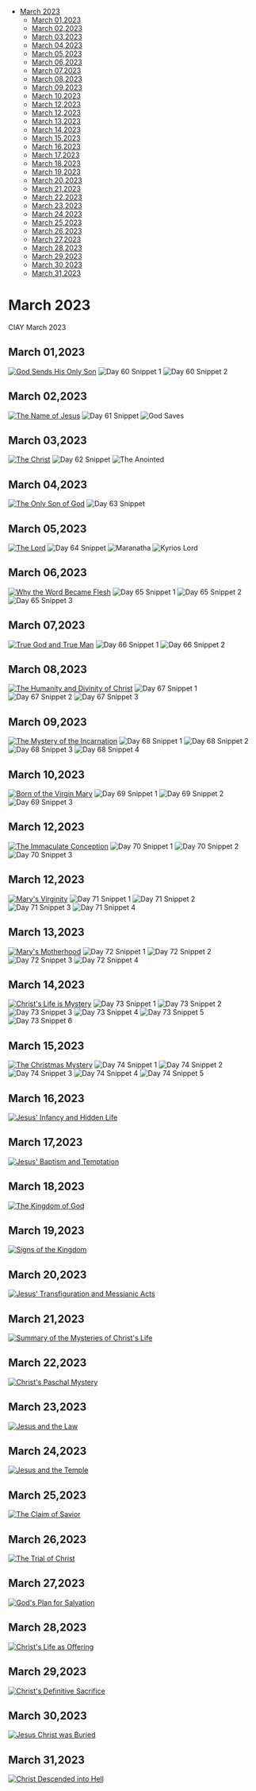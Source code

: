 <!-- toc -->

- [March 2023](#march-2023)
  * [March 01,2023](#march-012023)
  * [March 02,2023](#march-022023)
  * [March 03,2023](#march-032023)
  * [March 04,2023](#march-042023)
  * [March 05,2023](#march-052023)
  * [March 06,2023](#march-062023)
  * [March 07,2023](#march-072023)
  * [March 08,2023](#march-082023)
  * [March 09,2023](#march-092023)
  * [March 10,2023](#march-102023)
  * [March 12,2023](#march-122023)
  * [March 12,2023](#march-122023-1)
  * [March 13,2023](#march-132023)
  * [March 14,2023](#march-142023)
  * [March 15,2023](#march-152023)
  * [March 16,2023](#march-162023)
  * [March 17,2023](#march-172023)
  * [March 18,2023](#march-182023)
  * [March 19,2023](#march-192023)
  * [March 20,2023](#march-202023)
  * [March 21,2023](#march-212023)
  * [March 22,2023](#march-222023)
  * [March 23,2023](#march-232023)
  * [March 24,2023](#march-242023)
  * [March 25,2023](#march-252023)
  * [March 26,2023](#march-262023)
  * [March 27,2023](#march-272023)
  * [March 28,2023](#march-282023)
  * [March 29,2023](#march-292023)
  * [March 30,2023](#march-302023)
  * [March 31,2023](#march-312023)

<!-- tocstop -->

# March 2023 #
CIAY March 2023

## March 01,2023 ##

[![God Sends His Only Son](https://raw.githubusercontent.com/linusjf/CIAY/main/March/jpgs/Day060.jpg)](https://youtu.be/B3-fr7SrRxc "God Sends His Only Son")
![Day 60 Snippet 1](https://raw.githubusercontent.com/linusjf/CIAY/main/March/jpgs/Day60Snippet1.jpg)
![Day 60 Snippet 2](https://raw.githubusercontent.com/linusjf/CIAY/main/March/jpgs/Day60Snippet2.jpg)

## March 02,2023 ##

[![The Name of Jesus](https://raw.githubusercontent.com/linusjf/CIAY/main/March/jpgs/Day061.jpg)](https://youtu.be/v9VHcZU8Tdc "The Name of Jesus")
![Day 61 Snippet ](https://raw.githubusercontent.com/linusjf/CIAY/main/March/jpgs/Day61Snippet.jpg)
![God Saves ](https://raw.githubusercontent.com/linusjf/CIAY/main/March/jpgs/GodSaves.jpg)

## March 03,2023 ##

[![The Christ](https://raw.githubusercontent.com/linusjf/CIAY/main/March/jpgs/Day062.jpg)](https://youtu.be/YbPkMqw-B7U "The Christ")
![Day 62 Snippet ](https://raw.githubusercontent.com/linusjf/CIAY/main/March/jpgs/Day62Snippet.jpg)
![The Anointed](https://raw.githubusercontent.com/linusjf/CIAY/main/March/jpgs/Anointed.jpg)

## March 04,2023 ##

[![The Only Son of God](https://raw.githubusercontent.com/linusjf/CIAY/main/March/jpgs/Day063.jpg)](https://youtu.be/SkLgye3z2a0 "The Only Son of God")
![Day 63 Snippet ](https://raw.githubusercontent.com/linusjf/CIAY/main/March/jpgs/Day63Snippet.jpg)

## March 05,2023 ##

[![The Lord](https://raw.githubusercontent.com/linusjf/CIAY/main/March/jpgs/Day064.jpg)](https://youtu.be/oGOS6SMTfkw "The Lord")
![Day 64 Snippet ](https://raw.githubusercontent.com/linusjf/CIAY/main/March/jpgs/Day64Snippet.jpg)
![Maranatha ](https://raw.githubusercontent.com/linusjf/CIAY/main/March/jpgs/Maranatha.jpg)
![Kyrios Lord ](https://raw.githubusercontent.com/linusjf/CIAY/main/March/jpgs/KyriosLord.jpg)

## March 06,2023 ##

[![Why the Word Became Flesh](https://raw.githubusercontent.com/linusjf/CIAY/main/March/jpgs/Day065.jpg)](https://youtu.be/3vRxlDNcbNs "Why the Word Became Flesh")
![Day 65 Snippet 1](https://raw.githubusercontent.com/linusjf/CIAY/main/March/jpgs/Day65Snippet1.jpg)
![Day 65 Snippet 2](https://raw.githubusercontent.com/linusjf/CIAY/main/March/jpgs/Day65Snippet2.jpg)
![Day 65 Snippet 3](https://raw.githubusercontent.com/linusjf/CIAY/main/March/jpgs/Day65Snippet3.jpg)

## March 07,2023 ##

[![True God and True Man](https://raw.githubusercontent.com/linusjf/CIAY/main/March/jpgs/Day066.jpg)](https://youtu.be/Uj6gHzqE7QU "True God and True Man")
![Day 66 Snippet 1](https://raw.githubusercontent.com/linusjf/CIAY/main/March/jpgs/Day66Snippet1.jpg)
![Day 66 Snippet 2](https://raw.githubusercontent.com/linusjf/CIAY/main/March/jpgs/Day66Snippet2.jpg)

## March 08,2023 ##

[![The Humanity and Divinity of Christ](https://raw.githubusercontent.com/linusjf/CIAY/main/March/jpgs/Day067.jpg)](https://youtu.be/IzcC4Gj3pqc "The Humanity and Divinity of Christ")
![Day 67 Snippet 1](https://raw.githubusercontent.com/linusjf/CIAY/main/March/jpgs/Day67Snippet1.jpg)
![Day 67 Snippet 2](https://raw.githubusercontent.com/linusjf/CIAY/main/March/jpgs/Day67Snippet2.jpg)
![Day 67 Snippet 3](https://raw.githubusercontent.com/linusjf/CIAY/main/March/jpgs/Day67Snippet3.jpg)

## March 09,2023 ##

[![The Mystery of the Incarnation](https://raw.githubusercontent.com/linusjf/CIAY/main/March/jpgs/Day068.jpg)](https://youtu.be/pyrYuU4VeuY "The Mystery of the Incarnation")
![Day 68 Snippet 1](https://raw.githubusercontent.com/linusjf/CIAY/main/March/jpgs/Day68Snippet1.jpg)
![Day 68 Snippet 2](https://raw.githubusercontent.com/linusjf/CIAY/main/March/jpgs/Day68Snippet2.jpg)
![Day 68 Snippet 3](https://raw.githubusercontent.com/linusjf/CIAY/main/March/jpgs/Day68Snippet3.jpg)
![Day 68 Snippet 4](https://raw.githubusercontent.com/linusjf/CIAY/main/March/jpgs/Day68Snippet4.jpg)

## March 10,2023 ##

[![Born of the Virgin Mary](https://raw.githubusercontent.com/linusjf/CIAY/main/March/jpgs/Day069.jpg)](https://youtu.be/-GrcgodsUNM "Born of the Virgin Mary")
![Day 69 Snippet 1](https://raw.githubusercontent.com/linusjf/CIAY/main/March/jpgs/Day69Snippet1.jpg)
![Day 69 Snippet 2](https://raw.githubusercontent.com/linusjf/CIAY/main/March/jpgs/Day69Snippet2.jpg)
![Day 69 Snippet 3](https://raw.githubusercontent.com/linusjf/CIAY/main/March/jpgs/Day69Snippet3.jpg)

## March 12,2023 ##

[![The Immaculate Conception](https://raw.githubusercontent.com/linusjf/CIAY/main/March/jpgs/Day070.jpg)](https://youtu.be/oU-SgH76K9s "The Immaculate Conception")
![Day 70 Snippet 1](https://raw.githubusercontent.com/linusjf/CIAY/main/March/jpgs/Day70Snippet1.jpg)
![Day 70 Snippet 2](https://raw.githubusercontent.com/linusjf/CIAY/main/March/jpgs/Day70Snippet2.jpg)
![Day 70 Snippet 3](https://raw.githubusercontent.com/linusjf/CIAY/main/March/jpgs/Day70Snippet3.jpg)

## March 12,2023 ##

[![Mary's Virginity](https://raw.githubusercontent.com/linusjf/CIAY/main/March/jpgs/Day071.jpg)](https://youtu.be/wdnxUyX1nqs "Mary's Virginity")
![Day 71 Snippet 1](https://raw.githubusercontent.com/linusjf/CIAY/main/March/jpgs/Day71Snippet1.jpg)
![Day 71 Snippet 2](https://raw.githubusercontent.com/linusjf/CIAY/main/March/jpgs/Day71Snippet2.jpg)
![Day 71 Snippet 3](https://raw.githubusercontent.com/linusjf/CIAY/main/March/jpgs/Day71Snippet3.jpg)
![Day 71 Snippet 4](https://raw.githubusercontent.com/linusjf/CIAY/main/March/jpgs/Day71Snippet4.jpg)

## March 13,2023 ##

[![Mary's Motherhood](https://raw.githubusercontent.com/linusjf/CIAY/main/March/jpgs/Day072.jpg)](https://youtu.be/0YTjkF3oCbQ "Mary's Motherhood")
![Day 72 Snippet 1](https://raw.githubusercontent.com/linusjf/CIAY/main/March/jpgs/Day72Snippet1.jpg)
![Day 72 Snippet 2](https://raw.githubusercontent.com/linusjf/CIAY/main/March/jpgs/Day72Snippet2.jpg)
![Day 72 Snippet 3](https://raw.githubusercontent.com/linusjf/CIAY/main/March/jpgs/Day72Snippet3.jpg)
![Day 72 Snippet 4](https://raw.githubusercontent.com/linusjf/CIAY/main/March/jpgs/Day72Snippet4.jpg)

## March 14,2023 ##

[![Christ's Life is Mystery](https://raw.githubusercontent.com/linusjf/CIAY/main/March/jpgs/Day073.jpg)](https://youtu.be/7mHQi3rGwCg "Christ's Life is Mystery")
![Day 73 Snippet 1](https://raw.githubusercontent.com/linusjf/CIAY/main/March/jpgs/Day73Snippet1.jpg)
![Day 73 Snippet 2](https://raw.githubusercontent.com/linusjf/CIAY/main/March/jpgs/Day73Snippet2.jpg)
![Day 73 Snippet 3](https://raw.githubusercontent.com/linusjf/CIAY/main/March/jpgs/Day73Snippet3.jpg)
![Day 73 Snippet 4](https://raw.githubusercontent.com/linusjf/CIAY/main/March/jpgs/Day73Snippet4.jpg)
![Day 73 Snippet 5](https://raw.githubusercontent.com/linusjf/CIAY/main/March/jpgs/Day73Snippet5.jpg)
![Day 73 Snippet 6](https://raw.githubusercontent.com/linusjf/CIAY/main/March/jpgs/Day73Snippet6.jpg)

## March 15,2023 ##

[![The Christmas Mystery](https://raw.githubusercontent.com/linusjf/CIAY/main/March/jpgs/Day074.jpg)](https://youtu.be/B9A9PyVMAlw "The Christmas Mystery")
![Day 74 Snippet 1](https://raw.githubusercontent.com/linusjf/CIAY/main/March/jpgs/Day74Snippet1.jpg)
![Day 74 Snippet 2](https://raw.githubusercontent.com/linusjf/CIAY/main/March/jpgs/Day74Snippet2.jpg)
![Day 74 Snippet 3](https://raw.githubusercontent.com/linusjf/CIAY/main/March/jpgs/Day74Snippet3.jpg)
![Day 74 Snippet 4](https://raw.githubusercontent.com/linusjf/CIAY/main/March/jpgs/Day74Snippet4.jpg)
![Day 74 Snippet 5](https://raw.githubusercontent.com/linusjf/CIAY/main/March/jpgs/Day74Snippet5.jpg)

## March 16,2023 ##

[![Jesus' Infancy and Hidden Life](https://raw.githubusercontent.com/linusjf/CIAY/main/March/jpgs/Day075.jpg)](https://youtu.be/A3pyAWR-dNc "Jesus' Infancy and Hidden Life")

## March 17,2023 ##

[![Jesus' Baptism and Temptation](https://raw.githubusercontent.com/linusjf/CIAY/main/March/jpgs/Day076.jpg)](https://youtu.be/MwcOsOz5xFc "Jesus' Baptism and Temptation")

## March 18,2023 ##

[![The Kingdom of God](https://raw.githubusercontent.com/linusjf/CIAY/main/March/jpgs/Day077.jpg)](https://youtu.be/-vwE0HOIAh8 "The Kingdom of God")

## March 19,2023 ##

[![Signs of the Kingdom](https://raw.githubusercontent.com/linusjf/CIAY/main/March/jpgs/Day078.jpg)](https://youtu.be/k1HqrA0u7Q0 "Signs of the Kingdom")

## March 20,2023 ##

[![Jesus' Transfiguration and Messianic Acts](https://raw.githubusercontent.com/linusjf/CIAY/main/March/jpgs/Day079.jpg)](https://youtu.be/Rc30dQHmg7A "Jesus' Transfiguration and Messianic Acts")

## March 21,2023 ##

[![Summary of the Mysteries of Christ's Life](https://raw.githubusercontent.com/linusjf/CIAY/main/March/jpgs/Day080.jpg)](https://youtu.be/U2tus6iJqXk "Summary of the Mysteries of Christ's Life")

## March 22,2023 ##

[![Christ's Paschal Mystery](https://raw.githubusercontent.com/linusjf/CIAY/main/March/jpgs/Day081.jpg)](https://youtu.be/Imp5kfJ-V_g "Christ's Paschal Mystery")

## March 23,2023 ##

[![Jesus and the Law](https://raw.githubusercontent.com/linusjf/CIAY/main/March/jpgs/Day082.jpg)](https://youtu.be/rkXEfUE5c5I "Jesus and the Law")

## March 24,2023 ##

[![Jesus and the Temple](https://raw.githubusercontent.com/linusjf/CIAY/main/March/jpgs/Day083.jpg)](https://youtu.be/Vg-e6qxPxjE "Jesus and the Temple")

## March 25,2023 ##

[![The Claim of Savior](https://raw.githubusercontent.com/linusjf/CIAY/main/March/jpgs/Day084.jpg)](https://youtu.be/WaV8qjH9bMI "The Claim of Savior")

## March 26,2023 ##

[![The Trial of Christ](https://raw.githubusercontent.com/linusjf/CIAY/main/March/jpgs/Day085.jpg)](https://youtu.be/nOF2N2TbSS0 "The Trial of Christ")

## March 27,2023 ##

[![God's Plan for Salvation](https://raw.githubusercontent.com/linusjf/CIAY/main/March/jpgs/Day086.jpg)](https://youtu.be/OwPxzSFKiVQ "God's Plan for Salvation")

## March 28,2023 ##

[![Christ's Life as Offering](https://raw.githubusercontent.com/linusjf/CIAY/main/March/jpgs/Day087.jpg)](https://youtu.be/yN8UHPfhIZ4 "Christ's Life as Offering")

## March 29,2023 ##

[![Christ's Definitive Sacrifice](https://raw.githubusercontent.com/linusjf/CIAY/main/March/jpgs/Day088.jpg)](https://youtu.be/r_8nQMvonp8 "Christ's Definitive Sacrifice")

## March 30,2023 ##

[![Jesus Christ was Buried](https://raw.githubusercontent.com/linusjf/CIAY/main/March/jpgs/Day089.jpg)](https://youtu.be/Nx2_W9Jv1_w "Jesus Christ was Buried")

## March 31,2023 ##

[![Christ Descended into Hell](https://raw.githubusercontent.com/linusjf/CIAY/main/March/jpgs/Day090.jpg)](https://youtu.be/ltP2OYAMjig "Christ Descended into Hell")
